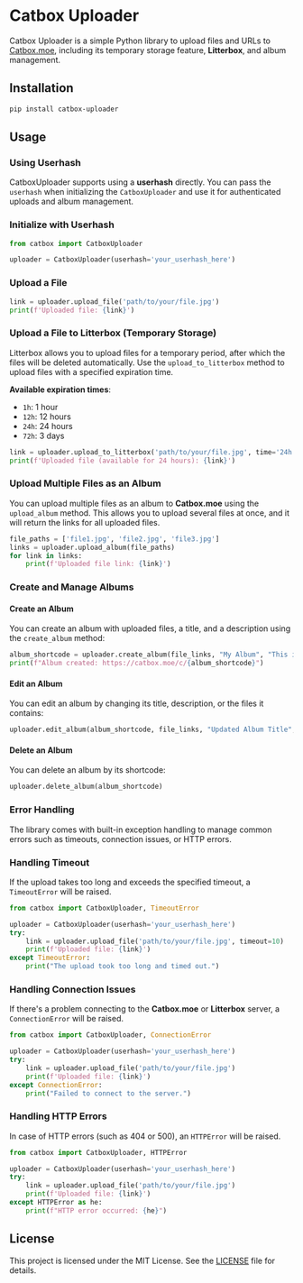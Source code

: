 # Catbox Uploader

Catbox Uploader is a simple Python library to upload files and URLs to [Catbox.moe](https://catbox.moe), including its temporary storage feature, **Litterbox**, and album management.

## Installation

```bash
pip install catbox-uploader
```

## Usage

### Using Userhash

CatboxUploader supports using a **userhash** directly. You can pass the `userhash` when initializing the `CatboxUploader` and use it for authenticated uploads and album management.

### Initialize with Userhash

```python
from catbox import CatboxUploader

uploader = CatboxUploader(userhash='your_userhash_here')
```

### Upload a File

```python
link = uploader.upload_file('path/to/your/file.jpg')
print(f'Uploaded file: {link}')
```

### Upload a File to Litterbox (Temporary Storage)

Litterbox allows you to upload files for a temporary period, after which the files will be deleted automatically. Use the `upload_to_litterbox` method to upload files with a specified expiration time.

**Available expiration times**:
- `1h`: 1 hour
- `12h`: 12 hours
- `24h`: 24 hours
- `72h`: 3 days

```python
link = uploader.upload_to_litterbox('path/to/your/file.jpg', time='24h')
print(f'Uploaded file (available for 24 hours): {link}')
```

### Upload Multiple Files as an Album

You can upload multiple files as an album to **Catbox.moe** using the `upload_album` method. This allows you to upload several files at once, and it will return the links for all uploaded files.

```python
file_paths = ['file1.jpg', 'file2.jpg', 'file3.jpg']
links = uploader.upload_album(file_paths)
for link in links:
    print(f'Uploaded file link: {link}')
```

### Create and Manage Albums

#### Create an Album

You can create an album with uploaded files, a title, and a description using the `create_album` method:

```python
album_shortcode = uploader.create_album(file_links, "My Album", "This is a test album")
print(f"Album created: https://catbox.moe/c/{album_shortcode}")
```

#### Edit an Album

You can edit an album by changing its title, description, or the files it contains:

```python
uploader.edit_album(album_shortcode, file_links, "Updated Album Title", "Updated description")
```

#### Delete an Album

You can delete an album by its shortcode:

```python
uploader.delete_album(album_shortcode)
```

### Error Handling

The library comes with built-in exception handling to manage common errors such as timeouts, connection issues, or HTTP errors.

### Handling Timeout

If the upload takes too long and exceeds the specified timeout, a `TimeoutError` will be raised.

```python
from catbox import CatboxUploader, TimeoutError

uploader = CatboxUploader(userhash='your_userhash_here')
try:
    link = uploader.upload_file('path/to/your/file.jpg', timeout=10)
    print(f'Uploaded file: {link}')
except TimeoutError:
    print("The upload took too long and timed out.")
```

### Handling Connection Issues

If there's a problem connecting to the **Catbox.moe** or **Litterbox** server, a `ConnectionError` will be raised.

```python
from catbox import CatboxUploader, ConnectionError

uploader = CatboxUploader(userhash='your_userhash_here')
try:
    link = uploader.upload_file('path/to/your/file.jpg')
    print(f'Uploaded file: {link}')
except ConnectionError:
    print("Failed to connect to the server.")
```

### Handling HTTP Errors

In case of HTTP errors (such as 404 or 500), an `HTTPError` will be raised.

```python
from catbox import CatboxUploader, HTTPError

uploader = CatboxUploader(userhash='your_userhash_here')
try:
    link = uploader.upload_file('path/to/your/file.jpg')
    print(f'Uploaded file: {link}')
except HTTPError as he:
    print(f"HTTP error occurred: {he}")
```

## License

This project is licensed under the MIT License. See the [LICENSE](LICENSE) file for details.
